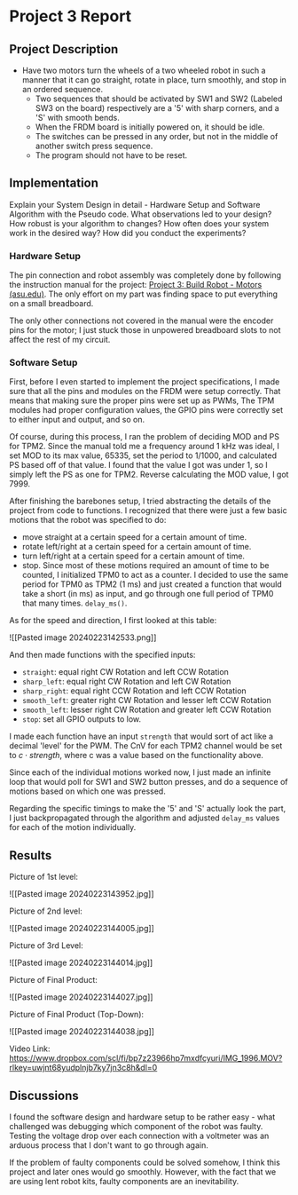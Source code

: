 # Project 3 Report

## Project Description

- Have two motors turn the wheels of a two wheeled robot in such a manner that it can go straight, rotate in place, turn smoothly, and stop in an ordered sequence.
	- Two sequences that should be activated by SW1 and SW2 (Labeled SW3 on the board) respectively are a '5' with sharp corners, and a 'S' with smooth bends.
	- When the FRDM board is initially powered on, it should be idle.
	- The switches can be pressed in any order, but not in the middle of another switch press sequence.
	- The program should not have to be reset.

## Implementation

Explain your System Design in detail - Hardware Setup and Software Algorithm with the Pseudo code. What observations led to your design? How robust is your algorithm to changes? How often does your system work in the desired way? How did you conduct the experiments?

### Hardware Setup

The pin connection and robot assembly was completely done by following the instruction manual for the project: [Project 3: Build Robot - Motors (asu.edu)](https://canvas.asu.edu/courses/177170/assignments/4856147). The only effort on my part was finding space to put everything on a small breadboard.

The only other connections not covered in the manual were the encoder pins for the motor; I just stuck those in unpowered breadboard slots to not affect the rest of my circuit.

### Software Setup

First, before I even started to implement the project specifications, I made sure that all the pins and modules on the FRDM were setup correctly. That means that making sure the proper pins were set up as PWMs, The TPM modules had proper configuration values, the GPIO pins were correctly set to either input and output, and so on. 

Of course, during this process, I ran the problem of deciding MOD and PS for TPM2. Since the manual told me a frequency around 1 kHz was ideal, I set MOD to its max value, 65335, set the period to 1/1000, and calculated PS based off of that value. I found that the value I got was under 1, so I simply left the PS as one for TPM2. Reverse calculating the MOD value, I got 7999.

After finishing the barebones setup, I tried abstracting the details of the project from code to functions. I recognized that there were just a few basic motions that the robot was specified to do:
- move straight at a certain speed for a certain amount of time.
- rotate left/right at a certain speed for a certain amount of time.
- turn left/right at a certain speed for a certain amount of time.
- stop.
Since most of these motions required an amount of time to be counted, I initialized TPM0 to act as a counter. I decided to use the same period for TPM0 as TPM2 (1 ms) and just created a function that would take a short (in ms) as input, and go through one full period of TPM0 that many times. `delay_ms()`.

As for the speed and direction, I first looked at this table:

![[Pasted image 20240223142533.png]]

And then made functions with the specified inputs:

- `straight`: equal right CW Rotation and left CCW Rotation
- `sharp_left`: equal right CW Rotation and left CW Rotation
- `sharp_right`: equal right CCW Rotation and left CCW Rotation
- `smooth_left`: greater right CW Rotation and lesser left CCW Rotation
- `smooth_left`: lesser right CW Rotation and greater left CCW Rotation
- `stop`: set all GPIO outputs to low. 

I made each function have an input `strength` that would sort of act like a decimal 'level' for the PWM. The CnV for each TPM2 channel would be set to $c\cdot strength$, where c was a value based on the functionality above.

Since each of the individual motions worked now, I just made an infinite loop that would poll for SW1 and SW2 button presses, and do a sequence of motions based on which one was pressed. 

Regarding the specific timings to make the '5' and 'S' actually look the part, I just backpropagated through the algorithm and adjusted `delay_ms` values for each of the motion individually.

## Results

Picture of 1st level:

![[Pasted image 20240223143952.jpg]]

Picture of 2nd level:

![[Pasted image 20240223144005.jpg]]

Picture of 3rd Level:

![[Pasted image 20240223144014.jpg]]

Picture of Final Product:

![[Pasted image 20240223144027.jpg]]

Picture of Final Product (Top-Down):

![[Pasted image 20240223144038.jpg]]

Video Link:
https://www.dropbox.com/scl/fi/bp7z23966hp7mxdfcyuri/IMG_1996.MOV?rlkey=uwjnt68yudplnjb7ky7jn3c8h&dl=0

## Discussions

I found the software design and hardware setup to be rather easy - what challenged was debugging which component of the robot was faulty. Testing the voltage drop over each connection with a voltmeter was an arduous process that I don't want to go through again. 

If the problem of faulty components could be solved somehow, I think this project and later ones would go smoothly. However, with the fact that we are using lent robot kits, faulty components are an inevitability. 